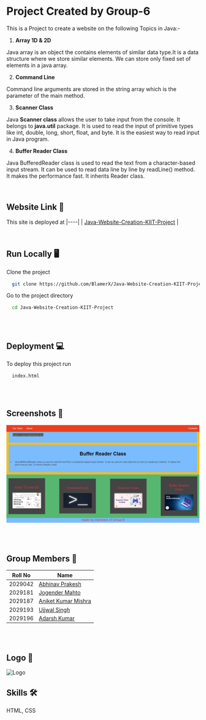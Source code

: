 # Project Created by Group-6

This is a Project to create a website on the following Topics in Java:-

1. **Array 1D & 2D**

Java array is an object the contains elements of similar data type.It is a data structure where we store similar elements. We can store only fixed set of elements in a java array.

2. **Command Line**

Command line arguments are stored in the string array which is the parameter of the main method.

3. **Scanner Class**

Java **Scanner class** allows the user to take input from the console. It belongs to **java.util** package. It is used to read the input of primitive types like int, double, long, short, float, and byte. It is the easiest way to read input in Java program.

4. **Buffer Reader Class**

Java BufferedReader class is used to read the text from a character-based input stream. It can be used to read data line by line by readLine() method. It makes the performance fast. It inherits Reader class.

<br>

## Website Link 🧮

This site is deployed at
|----|
| [Java-Website-Creation-KIIT-Project](https://blamerx.github.io/Java-Website-Creation-KIIT-Project/) |

<br>

## Run Locally 🖥️

Clone the project

```bash
  git clone https://github.com/BlamerX/Java-Website-Creation-KIIT-Project.git
```

Go to the project directory

```bash
  cd Java-Website-Creation-KIIT-Project
```

<br><br>

## Deployment 💻

To deploy this project run

```bash
  index.html
```

<br><br>

## Screenshots 📸

![Website Screenshot](img\Sample.jpg)

<br><br>

## Group Members 💯

| Roll No | Name                                                  |
| ------- | ----------------------------------------------------- |
| 2029042 | [Abhinav Prakesh](https://github.com/innocentabhinav) |
| 2029181 | [Jogender Mahto](https://github.com/)                 |
| 2029187 | [Aniket Kumar Mishra](https://github.com/)            |
| 2029193 | [Ujjwal Singh](https://github.com/ujjwal3112)         |
| 2029196 | [Adarsh Kumar](https://github.com/BlamerX)            |

<br><br>

## Logo 💫

![Logo](https://cdn.kiit.ac.in/main/2017/12/13193456/KIIT-Logo-New.png)

## Skills 🛠

HTML, CSS
